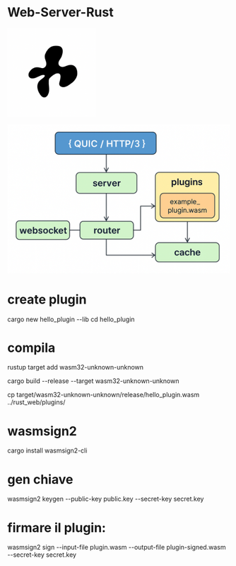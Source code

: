 # Web-Server-Rust


<img src="./images/logoWebServer.png" alt="logo" width="200"/>

![schema](./images/schema.png)

# create plugin
cargo new hello_plugin --lib
cd hello_plugin

# compila
rustup target add wasm32-unknown-unknown

cargo build --release --target wasm32-unknown-unknown

cp target/wasm32-unknown-unknown/release/hello_plugin.wasm ../rust_web/plugins/

# wasmsign2
cargo install wasmsign2-cli

# gen chiave
wasmsign2 keygen --public-key public.key --secret-key secret.key

# firmare il plugin:
wasmsign2 sign --input-file plugin.wasm --output-file plugin-signed.wasm --secret-key secret.key


